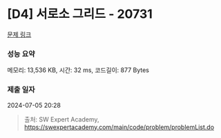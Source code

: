 # [D4] 서로소 그리드 - 20731 

[문제 링크](https://swexpertacademy.com/main/code/problem/problemDetail.do?contestProbId=AY6ci8cKecUDFAXt) 

### 성능 요약

메모리: 13,536 KB, 시간: 32 ms, 코드길이: 877 Bytes

### 제출 일자

2024-07-05 20:28



> 출처: SW Expert Academy, https://swexpertacademy.com/main/code/problem/problemList.do